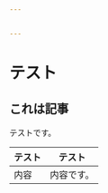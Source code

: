 ```yaml
---


---
```


<h1 id="テスト">テスト</h1>
<h2 id="これは記事">これは記事</h2>
<p>テストです。</p>

<table>
<thead>
<tr>
<th>テスト</th>
<th>テスト</th>
</tr>
</thead>
<tbody>
<tr>
<td>内容</td>
<td>内容です。</td>
</tr>
</tbody>
</table>
